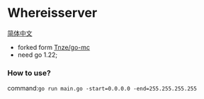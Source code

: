 # Whereisserver
[简体中文](https://github.com/WurtFun/whereisserver/blob/main/README_zhCN.md)
- forked form [Tnze/go-mc](https://github.com/Tnze/go-mc)
- need go 1.22;

### How to use?

command:`go run main.go -start=0.0.0.0 -end=255.255.255.255`
